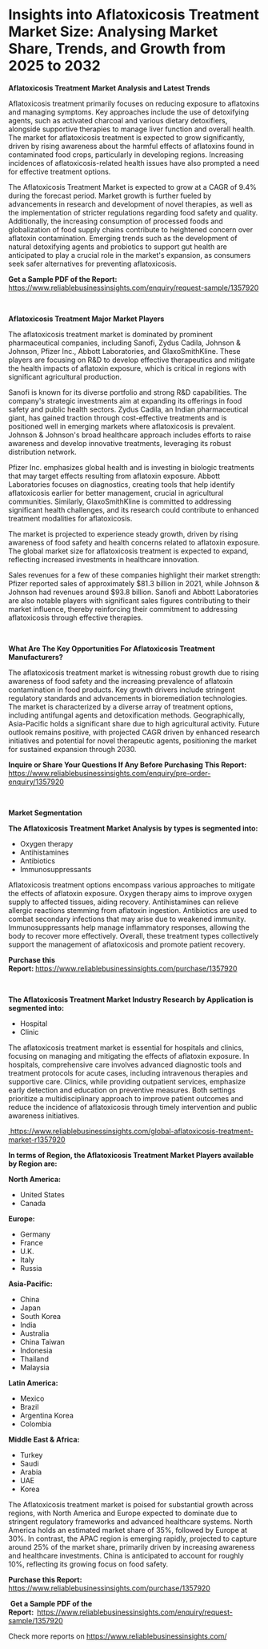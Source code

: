 <p><h1>Insights into Aflatoxicosis Treatment Market Size: Analysing Market Share, Trends, and Growth from 2025 to 2032</h1></p><p><strong>Aflatoxicosis Treatment Market Analysis and Latest Trends</strong></p>
<p><p>Aflatoxicosis treatment primarily focuses on reducing exposure to aflatoxins and managing symptoms. Key approaches include the use of detoxifying agents, such as activated charcoal and various dietary detoxifiers, alongside supportive therapies to manage liver function and overall health. The market for aflatoxicosis treatment is expected to grow significantly, driven by rising awareness about the harmful effects of aflatoxins found in contaminated food crops, particularly in developing regions. Increasing incidences of aflatoxicosis-related health issues have also prompted a need for effective treatment options.</p><p>The Aflatoxicosis Treatment Market is expected to grow at a CAGR of 9.4% during the forecast period. Market growth is further fueled by advancements in research and development of novel therapies, as well as the implementation of stricter regulations regarding food safety and quality. Additionally, the increasing consumption of processed foods and globalization of food supply chains contribute to heightened concern over aflatoxin contamination. Emerging trends such as the development of natural detoxifying agents and probiotics to support gut health are anticipated to play a crucial role in the market's expansion, as consumers seek safer alternatives for preventing aflatoxicosis.</p></p>
<p><strong>Get a Sample PDF of the Report:&nbsp;</strong> <a href="https://www.reliablebusinessinsights.com/enquiry/request-sample/1357920?utm_campaign=2239&utm_medium=2&utm_source=Github&utm_content=ia&utm_term=03032025&utm_id=aflatoxicosis-treatment">https://www.reliablebusinessinsights.com/enquiry/request-sample/1357920</a></p>
<p>&nbsp;</p>
<p><strong>Aflatoxicosis Treatment Major Market Players</strong></p>
<p><p>The aflatoxicosis treatment market is dominated by prominent pharmaceutical companies, including Sanofi, Zydus Cadila, Johnson & Johnson, Pfizer Inc., Abbott Laboratories, and GlaxoSmithKline. These players are focusing on R&D to develop effective therapeutics and mitigate the health impacts of aflatoxin exposure, which is critical in regions with significant agricultural production.</p><p>Sanofi is known for its diverse portfolio and strong R&D capabilities. The company's strategic investments aim at expanding its offerings in food safety and public health sectors. Zydus Cadila, an Indian pharmaceutical giant, has gained traction through cost-effective treatments and is positioned well in emerging markets where aflatoxicosis is prevalent. Johnson & Johnson's broad healthcare approach includes efforts to raise awareness and develop innovative treatments, leveraging its robust distribution network.</p><p>Pfizer Inc. emphasizes global health and is investing in biologic treatments that may target effects resulting from aflatoxin exposure. Abbott Laboratories focuses on diagnostics, creating tools that help identify aflatoxicosis earlier for better management, crucial in agricultural communities. Similarly, GlaxoSmithKline is committed to addressing significant health challenges, and its research could contribute to enhanced treatment modalities for aflatoxicosis.</p><p>The market is projected to experience steady growth, driven by rising awareness of food safety and health concerns related to aflatoxin exposure. The global market size for aflatoxicosis treatment is expected to expand, reflecting increased investments in healthcare innovation.</p><p>Sales revenues for a few of these companies highlight their market strength: Pfizer reported sales of approximately $81.3 billion in 2021, while Johnson & Johnson had revenues around $93.8 billion. Sanofi and Abbott Laboratories are also notable players with significant sales figures contributing to their market influence, thereby reinforcing their commitment to addressing aflatoxicosis through effective therapies.</p></p>
<p>&nbsp;</p>
<p><strong>What Are The Key Opportunities For Aflatoxicosis Treatment Manufacturers?</strong></p>
<p><p>The aflatoxicosis treatment market is witnessing robust growth due to rising awareness of food safety and the increasing prevalence of aflatoxin contamination in food products. Key growth drivers include stringent regulatory standards and advancements in bioremediation technologies. The market is characterized by a diverse array of treatment options, including antifungal agents and detoxification methods. Geographically, Asia-Pacific holds a significant share due to high agricultural activity. Future outlook remains positive, with projected CAGR driven by enhanced research initiatives and potential for novel therapeutic agents, positioning the market for sustained expansion through 2030.</p></p>
<p><strong>Inquire or Share Your Questions If Any Before Purchasing This Report:</strong> <a href="https://www.reliablebusinessinsights.com/enquiry/pre-order-enquiry/1357920?utm_campaign=2239&utm_medium=2&utm_source=Github&utm_content=ia&utm_term=03032025&utm_id=aflatoxicosis-treatment">https://www.reliablebusinessinsights.com/enquiry/pre-order-enquiry/1357920</a></p>
<p>&nbsp;</p>
<p><strong>Market Segmentation</strong></p>
<p><strong>The Aflatoxicosis Treatment Market Analysis by types is segmented into:</strong></p>
<p><ul><li>Oxygen therapy</li><li>Antihistamines</li><li>Antibiotics</li><li>Immunosuppressants</li></ul></p>
<p><p>Aflatoxicosis treatment options encompass various approaches to mitigate the effects of aflatoxin exposure. Oxygen therapy aims to improve oxygen supply to affected tissues, aiding recovery. Antihistamines can relieve allergic reactions stemming from aflatoxin ingestion. Antibiotics are used to combat secondary infections that may arise due to weakened immunity. Immunosuppressants help manage inflammatory responses, allowing the body to recover more effectively. Overall, these treatment types collectively support the management of aflatoxicosis and promote patient recovery.</p></p>
<p><strong>Purchase this Report:&nbsp;</strong><a href="https://www.reliablebusinessinsights.com/purchase/1357920?utm_campaign=2239&utm_medium=2&utm_source=Github&utm_content=ia&utm_term=03032025&utm_id=aflatoxicosis-treatment">https://www.reliablebusinessinsights.com/purchase/1357920</a></p>
<p>&nbsp;</p>
<p><strong>The Aflatoxicosis Treatment Market Industry Research by Application is segmented into:</strong></p>
<p><ul><li>Hospital</li><li>Clinic</li></ul></p>
<p><p>The aflatoxicosis treatment market is essential for hospitals and clinics, focusing on managing and mitigating the effects of aflatoxin exposure. In hospitals, comprehensive care involves advanced diagnostic tools and treatment protocols for acute cases, including intravenous therapies and supportive care. Clinics, while providing outpatient services, emphasize early detection and education on preventive measures. Both settings prioritize a multidisciplinary approach to improve patient outcomes and reduce the incidence of aflatoxicosis through timely intervention and public awareness initiatives.</p></p>
<p><a href="https://www.reliablebusinessinsights.com/global-aflatoxicosis-treatment-market-r1357920?utm_campaign=2239&utm_medium=2&utm_source=Github&utm_content=ia&utm_term=03032025&utm_id=aflatoxicosis-treatment">&nbsp;https://www.reliablebusinessinsights.com/global-aflatoxicosis-treatment-market-r1357920</a></p>
<p><strong>In terms of Region, the Aflatoxicosis Treatment Market Players available by Region are:</strong></p>
<p>
    <p> <strong> North America: </strong>
        <ul>
            <li>United States</li>
            <li>Canada</li>
        </ul>
        </p> 
    <p> <strong> Europe: </strong>
        <ul>
            <li>Germany</li>
            <li>France</li>
            <li>U.K.</li>
            <li>Italy</li>
            <li>Russia</li>
        </ul>
        </p> 
    <p> <strong> Asia-Pacific: </strong>
        <ul>
            <li>China</li>
            <li>Japan</li>
            <li>South Korea</li>
            <li>India</li>
            <li>Australia</li>
            <li>China Taiwan</li>
            <li>Indonesia</li>
            <li>Thailand</li>
            <li>Malaysia</li>
        </ul>
        </p> 
    <p> <strong> Latin America: </strong>
        <ul>
            <li>Mexico</li>
            <li>Brazil</li>
            <li>Argentina Korea</li>
            <li>Colombia</li>
        </ul>
        </p> 
    <p> <strong> Middle East & Africa: </strong>
        <ul>
            <li>Turkey</li>
            <li>Saudi</li>
            <li>Arabia</li>
            <li>UAE</li>
            <li>Korea</li>
        </ul>
    </p>
    </p>
<p><p>The Aflatoxicosis treatment market is poised for substantial growth across regions, with North America and Europe expected to dominate due to stringent regulatory frameworks and advanced healthcare systems. North America holds an estimated market share of 35%, followed by Europe at 30%. In contrast, the APAC region is emerging rapidly, projected to capture around 25% of the market share, primarily driven by increasing awareness and healthcare investments. China is anticipated to account for roughly 10%, reflecting its growing focus on food safety.</p></p>
<p><strong>Purchase this Report: </strong><a href="https://www.reliablebusinessinsights.com/purchase/1357920?utm_campaign=2239&utm_medium=2&utm_source=Github&utm_content=ia&utm_term=03032025&utm_id=aflatoxicosis-treatment">https://www.reliablebusinessinsights.com/purchase/1357920</a></p>
<p>&nbsp;<strong>Get a Sample PDF of the Report:&nbsp;&nbsp;</strong><a href="https://www.reliablebusinessinsights.com/enquiry/request-sample/1357920?utm_campaign=2239&utm_medium=2&utm_source=Github&utm_content=ia&utm_term=03032025&utm_id=aflatoxicosis-treatment">https://www.reliablebusinessinsights.com/enquiry/request-sample/1357920</a></p>
<p><strong></strong></p>
<p>Check more reports on <a href="https://www.reliablebusinessinsights.com/?utm_campaign=2239&utm_medium=2&utm_source=Github&utm_content=ia&utm_term=03032025&utm_id=aflatoxicosis-treatment">https://www.reliablebusinessinsights.com/</a></p>